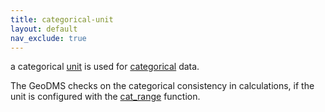 ```yaml
---
title: categorical-unit
layout: default
nav_exclude: true
---
```

a categorical [unit](unit) is used for [categorical](categorical) data.

The GeoDMS checks on the categorical consistency in calculations, if the unit is configured with the [cat_range](cat_range) function.